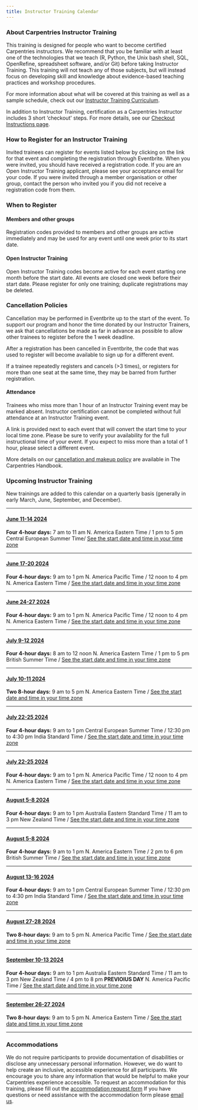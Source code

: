 ```yaml
---
title: Instructor Training Calendar
---
```


### About Carpentries Instructor Training

This training is designed for people who want to become certified Carpentries instructors. We recommend that you be familiar with at least one of the technologies that we teach (R, Python, the Unix bash shell, SQL, OpenRefine, spreadsheet software, and/or Git) before taking Instructor Training. This training will not teach any of those subjects, but will instead focus on developing skill and knowledge about evidence-based teaching practices and workshop procedures.

For more information about what will be covered at this training as well as a sample schedule, check out our [Instructor Training Curriculum](https://carpentries.github.io/instructor-training/).

In addition to Instructor Training, certification as a Carpentries Instructor includes 3 short ‘checkout' steps. For more details, see our [Checkout Instructions page](https://carpentries.github.io/instructor-training/checkout).

### How to Register for an Instructor Training

Invited trainees can register for events listed below by clicking on the link for that event and completing the registration through Eventbrite. When you were invited, you should have received a registration code. If you are an Open Instructor Training applicant, please see your acceptance email for your code. If you were invited through a member organisation or other group, contact the person who invited you if you did not receive a registration code from them.

### When to Register

#### Members and other groups

Registration codes provided to members and other groups are active immediately and may be used for any event until one week prior to its start date.

#### Open Instructor Training

Open Instructor Training codes become active for each event starting one month before the start date. All events are closed one week before their start date. Please register for only one training; duplicate registrations may be deleted.

### Cancellation Policies

Cancellation may be performed in Eventbrite up to the start of the event. To support our program and honor the time donated by our Instructor Trainers, we ask that cancellations be made as far in advance as possible to allow other trainees to register before the 1 week deadline.

After a registration has been cancelled in Eventbrite, the code that was used to register will become available to sign up for a different event.

If a trainee repeatedly registers and cancels (>3 times), or registers for more than one seat at the same time, they may be barred from further registration.

#### Attendance

Trainees who miss more than 1 hour of an Instructor Training event may be marked absent. Instructor certification cannot be completed without full attendance at an Instructor Training event.

A link is provided next to each event that will convert the start time to your local time zone. Please be sure to verify your availability for the full instructional time of your event. If you expect to miss more than a total of 1 hour, please select a different event.

More details on our [cancellation and makeup policy](https://docs.carpentries.org/topic_folders/instructor_training/cancellations_and_makeups.html) are available in The Carpentries Handbook.

### Upcoming Instructor Training

New trainings are added to this calendar on a quarterly basis (generally in early March, June, September, and December).

<hr>

#### [June 11-14 2024](https://www.eventbrite.com/e/online-instructor-training-june-11-14-2024-tickets-857195894997)

**Four 4-hour days:** 7 am to 11 am N. America Eastern Time / 1 pm to 5 pm Central European Summer Time/ [See the start date and time in your time zone](https://www.timeanddate.com/worldclock/fixedtime.html?msg=Instructor+Training&iso=20240611T13&p1=195&ah=4)

<hr>

#### [June 17-20 2024](https://www.eventbrite.com/e/online-instructor-training-june-17-20-2024-tickets-857197850847?aff=oddtdtcreator)

**Four 4-hour days:** 9 am to 1 pm N. America Pacific Time / 12 noon to 4 pm N. America Eastern Time / [See the start date and time in your time zone](https://www.timeanddate.com/worldclock/fixedtime.html?msg=Instructor+Training&iso=20240617T09&p1=137&ah=4)

<hr>

#### [June 24-27 2024](https://www.eventbrite.com/e/online-instructor-training-june-24-27-2024-tickets-880941508767)

**Four 4-hour days:** 9 am to 1 pm N. America Pacific Time / 12 noon to 4 pm N. America Eastern Time / [See the start date and time in your time zone](https://www.timeanddate.com/worldclock/fixedtime.html?iso=20240624T16&p1=1440)

<hr>

#### [July 9-12 2024](https://www.eventbrite.com/e/online-instructor-training-july-9-12-2024-tickets-916681508067?aff=oddtdtcreator)

**Four 4-hour days:** 8 am to 12 noon N. America Eastern Time / 1 pm to 5 pm British Summer Time / [See the start date and time in your time zone](https://www.timeanddate.com/worldclock/fixedtime.html?msg=Instructor+Training&iso=20240709T13&p1=136&ah=4)

<hr>

#### [July 10-11 2024](https://www.eventbrite.com/e/online-instructor-training-july-10-11-2024-tickets-916693203047?aff=oddtdtcreator)

**Two 8-hour days:** 9 am to 5 pm N. America Eastern Time /  [See the start date and time in your time zone](https://www.timeanddate.com/worldclock/fixedtime.html?msg=The+Carpentries+Instructor+Training+&iso=20240710T09&p1=179&ah=8)

<hr>

#### [July 22-25 2024](https://www.eventbrite.com/e/online-instructor-training-july-22-25-2024-tickets-916699963267)

**Four 4-hour days:** 9 am to 1 pm Central European Summer Time / 12:30 pm to 4:30 pm India Standard Time / [See the start date and time in your time zone](https://www.timeanddate.com/worldclock/fixedtime.html?msg=The+Carpentries+Instructor+Training+&iso=20240722T09&p1=195&ah=4)

<hr>

#### [July 22-25 2024](https://www.eventbrite.com/e/online-instructor-training-july-22-25-2024-tickets-916701959237)

**Four 4-hour days:** 9 am to 1 pm N. America Pacific Time / 12 noon to 4 pm N. America Eastern Time / [See the start date and time in your time zone](https://www.timeanddate.com/worldclock/fixedtime.html?msg=The+Carpentries+Instructor+Training+&iso=20240722T09&p1=137&ah=4)

<hr>

#### [August 5-8 2024](https://www.eventbrite.com/e/online-instructor-training-august-5-8-2024-tickets-917284571847)

**Four 4-hour days:** 9 am to 1 pm Australia Eastern Standard Time / 11 am to 3 pm New Zealand Time /   [See the start date and time in your time zone](https://www.timeanddate.com/worldclock/fixedtime.html?msg=The+Carpentries+Instructor+Training+&iso=20240805T09&p1=47&ah=4)

<hr>

#### [August 5-8 2024](https://www.eventbrite.com/e/online-instructor-training-august-5-8-2024-tickets-917287721267)

**Four 4-hour days:** 9 am to 1 pm N. America Eastern Time / 2 pm to 6 pm British Summer Time / [See the start date and time in your time zone](https://www.timeanddate.com/worldclock/fixedtime.html?msg=Instructor+Training+&iso=20240805T09&p1=179&ah=4)

<hr>

#### [August 13-16 2024](https://www.eventbrite.com/e/online-instructor-training-august-13-16-2024-tickets-917288443427)

**Four 4-hour days:** 9 am to 1 pm Central European Summer Time / 12:30 pm to 4:30 pm India Standard Time /  [See the start date and time in your time zone](https://www.timeanddate.com/worldclock/fixedtime.html?msg=The+Carpentries+Instructor+Training+&iso=20240813T09&p1=195&ah=4)

<hr>

#### [August 27-28 2024](https://www.eventbrite.com/e/online-instructor-training-august-27-28-2024-tickets-917293217707)

**Two 8-hour days:** 9 am to 5 pm N. America Pacific Time / [See the start date and time in your time zone](https://www.timeanddate.com/worldclock/fixedtime.html?msg=The+Carpentries+Instructor+Training+&iso=20240827T09&p1=137&ah=8)

<hr>

#### [September 10-13 2024](https://www.eventbrite.com/e/online-instructor-training-september-10-13-2024-tickets-917294872657?aff=oddtdtcreator)

**Four 4-hour days:** 9 am to 1 pm Australia Eastern Standard Time / 11 am to 3 pm New Zealand Time / 4 pm to 8 pm **PREVIOIUS DAY** N. America Pacific Time / [See the start date and time in your time zone](https://www.timeanddate.com/worldclock/fixedtime.html?msg=The+Carpentries+Instructor+Training+&iso=20240910T09&p1=47&ah=4)

<hr>

#### [September 26-27 2024](https://www.eventbrite.com/e/online-instructor-training-september-26-27-2024-tickets-917296958897)

**Two 8-hour days:** 9 am to 5 pm N. America Eastern Time / [See the start date and time in your time zone](https://www.timeanddate.com/worldclock/fixedtime.html?msg=The+Carpentries+Instructor+Training+&iso=20240926T09&p1=179&ah=8)

<hr>


### Accommodations

We do not require participants to provide documentation of disabilities or disclose any unnecessary personal information. 
However, we do want to help create an inclusive, accessible experience for all participants. 
We encourage you to share any information that would be helpful to make your Carpentries experience accessible. 
To request an accommodation for this training, please fill out the [accommodation request form](https://carpentries.typeform.com/to/B2OSYaD0)
If you have questions or need assistance with the accommodation form please [email us](mailto:instructor.training@carpentries.org).
